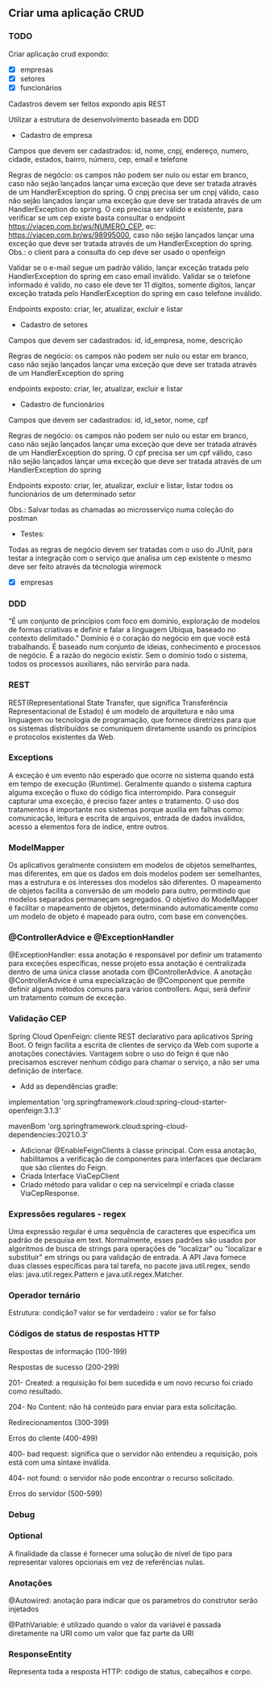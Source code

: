 ## Criar uma aplicação CRUD

### TODO

Criar aplicação crud expondo:

- [x] empresas
- [x] setores
- [x] funcionários

Cadastros devem ser feitos expondo apis REST

Utilizar a estrutura de desenvolvimento baseada em DDD

* Cadastro de empresa

Campos que devem ser cadastrados: id, nome, cnpj, endereço, numero, cidade, estados, bairro, número, cep, email e telefone

Regras de negócio: os campos não podem ser nulo ou estar em branco, caso não sejão lançados lançar uma exceção que deve ser tratada através de um HandlerException do spring. O cnpj precisa ser um cnpj válido, caso não sejão lançados lançar uma exceção que deve ser tratada através de um HandlerException do spring.
O cep precisa ser válido e existente, para verificar se um cep existe basta consultar o endpoint https://viacep.com.br/ws/NUMERO_CEP, ec:
https://viacep.com.br/ws/98995000, caso não sejão lançados lançar uma exceção que deve ser tratada através de um HandlerException do spring.
Obs.: o client para a consulta do cep deve ser usado o openfeign

Validar se o e-mail segue um padrão válido, lançar exceção tratada pelo HandlerException do spring em caso email inválido. Validar se o telefone informado é valido, no caso ele deve ter 11 dígitos, somente dígitos, lançar exceção tratada pelo HandlerException do spring em caso telefone inválido.

Endpoints exposto: criar, ler, atualizar, excluir e listar

* Cadastro de setores

Campos que devem ser cadastrados: id, id_empresa, nome, descrição

Regras de negócio: os campos não podem ser nulo ou estar em branco, caso não sejão lançados lançar uma exceção que deve ser tratada através de um HandlerException do spring

endpoints exposto: criar, ler, atualizar, excluir e listar

* Cadastro de funcionários

Campos que devem ser cadastrados: id, id_setor, nome, cpf

Regras de negócio: os campos não podem ser nulo ou estar em branco, caso não sejão lançados lançar uma exceção que deve ser tratada através de um HandlerException do spring.
O cpf precisa ser um cpf válido, caso não sejão lançados lançar uma exceção que deve ser tratada através de um HandlerException do spring

Endpoints exposto: criar, ler, atualizar, excluir e listar, listar todos os funcionários de um determinado setor

Obs.: Salvar todas as chamadas ao microsserviço numa coleção do postman

* Testes:

Todas as regras de negócio devem ser tratadas com o uso do JUnit, para testar a integração com o serviço que analisa um cep existente o mesmo deve ser feito através da técnologia wiremock

- [x] empresas

### DDD
“É um conjunto de princípios com foco em domínio, exploração de modelos de formas criativas e definir e falar a linguagem Ubíqua, baseado no contexto delimitado.”
Domínio é o coração do negócio em que você está trabalhando. É baseado num conjunto de ideias, conhecimento e processos de negócio. É a razão do negócio existir. Sem o domínio todo o sistema, todos os processos auxiliares, não servirão para nada.

### REST
REST(Representational State Transfer, que significa Transferência Representacional de Estado) é um modelo de arquitetura e não uma linguagem ou tecnologia de programação, que fornece diretrizes para que os sistemas distribuídos se comuniquem diretamente usando os princípios e protocolos existentes da Web.

### Exceptions
A exceção é um evento não esperado que ocorre no sistema quando está em tempo de execução (Runtime). Geralmente quando o sistema captura alguma exceção o fluxo do código fica interrompido.
Para conseguir capturar uma exceção, é preciso fazer antes o tratamento. O uso dos tratamentos é importante nos sistemas porque auxilia em falhas como: comunicação, leitura e escrita de arquivos, entrada de dados inválidos, acesso a elementos fora de índice, entre outros.

### ModelMapper
Os aplicativos geralmente consistem em modelos de objetos semelhantes, mas diferentes, em que os dados em dois modelos podem ser semelhantes, mas a estrutura e os interesses dos modelos são diferentes. O mapeamento de objetos facilita a conversão de um modelo para outro, permitindo que modelos separados permaneçam segregados. O objetivo do ModelMapper é facilitar o mapeamento de objetos, determinando automaticamente como um modelo de objeto é mapeado para outro, com base em convenções. 

### @ControllerAdvice e @ExceptionHandler
@ExceptionHandler: essa anotação é responsável por definir um tratamento para exceções específicas, nesse projeto essa anotação é centralizada dentro de uma única classe anotada com @ControllerAdvice. A anotação @ControllerAdvice é uma especialização de @Component que permite definir alguns métodos comuns para vários controllers. Aqui, será definir um tratamento comum de exceção.

### Validação CEP

Spring Cloud OpenFeign: cliente REST declarativo para aplicativos Spring Boot. O feign facilita a escrita de clientes de serviço da Web com suporte a anotações conectávies. Vantagem sobre o uso do feign é que não precisamos escrever nenhum código para chamar o serviço, a não ser uma definição de interface.

- Add as dependências gradle: 

implementation 'org.springframework.cloud:spring-cloud-starter-openfeign:3.1.3'

mavenBom 'org.springframework.cloud:spring-cloud-dependencies:2021.0.3'

- Adicionar @EnableFeignClients à classe principal. Com essa anotação, habilitamos a verificação de componentes para interfaces que declaram que são clientes do Feign.
- Criada Interface ViaCepClient
- Criado método para validar o cep na serviceImpl e criada classe ViaCepResponse.

### Expressões regulares - regex
Uma expressão regular é uma sequência de caracteres que especifica um padrão de pesquisa em text. Normalmente, esses padrões são usados por algoritmos de busca de strings para operações de "localizar" ou "localizar e substituir" em strings ou para validação de entrada. A API Java fornece duas classes específicas para tal tarefa, no pacote java.util.regex, sendo elas: java.util.regex.Pattern e java.util.regex.Matcher.

### Operador ternário
Estrutura: condição? valor se for verdadeiro : valor se for falso

### Códigos de status de respostas HTTP
Respostas de informação (100-199)

Respostas de sucesso (200-299)

201- Created: a requisição foi bem sucedida e um novo recurso foi criado como resultado.

204- No Content: não há conteúdo para enviar para esta solicitação.

Redirecionamentos (300-399)

Erros do cliente (400-499)

400- bad request: significa que o servidor não entendeu a requisição, pois está com uma sintaxe inválida.

404- not found: o servidor não pode encontrar o recurso solicitado.

Erros do servidor (500-599)

### Debug

### Optional
A finalidade da classe é fornecer uma solução de nível de tipo para representar valores opcionais em vez de referências nulas.

### Anotações

@Autowired: anotação para indicar que os parametros do construtor serão injetados

@PathVariable: é utilizado quando o valor da variável é passada diretamente na URI como um valor que faz parte da URI

### ResponseEntity
Representa toda a resposta HTTP: código de status, cabeçalhos e corpo.


